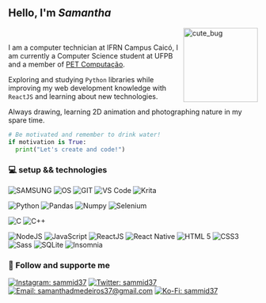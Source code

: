 ## Hello, I'm *Samantha*
<div style="display: inline_block">
  <img align="right" alt="cute_bug" title="gif made by leigh ellexson, i'll update my own gif someday :D" height="150" src="https://media1.giphy.com/media/xNUSNWfLW392ecbSfR/giphy.gif">
  <br>
  <p style="align:left">
    I am a computer technician at IFRN Campus Caicó, I am currently a Computer Science student at UFPB and a member of <a href="https://linktr.ee/petcomufpb">PET Computação</a>. 
  </p>
  <p>
    Exploring and studying <code>Python</code> libraries while improving my web development knowledge with <code>ReactJS</code> and learning about new technologies.     </p>
  <p>Always drawing, learning 2D animation and photographing nature in my spare time.</p>
</div>


```python
# Be motivated and remember to drink water!
if motivation is True:
  print("Let's create and code!")
```

### 💻 setup && technologies
<!--Machine and OS-->
<img src="https://img.shields.io/badge/samsung%20laptop-1428A0?style=flat&logo=Samsung&logoColor=white" alt="SAMSUNG"/>  <img src="https://img.shields.io/badge/Ubuntu-E95420?style=flat&logo=ubuntu&logoColor=e0def4" alt="OS"/> <img src="https://img.shields.io/badge/Git-F05033?style=flat&logo=git&logoColor=white" alt="GIT"/> <img src="https://img.shields.io/badge/Visual_Studio_Code-0078d7?style=flat&logo=visual%20studio%20code&logoColor=e0def4" alt="VS Code"/>  <img src="https://img.shields.io/badge/Krita-203759?style=flat&logo=Krita&logoColor=e0def4" alt="Krita"/>
<!--Linguagens de prog.-->
<img src="https://img.shields.io/badge/Python-FFD43B?style=flat&logo=python&logoColor=black" alt="Python"/>  <img src="https://img.shields.io/badge/Pandas-6e6a86?style=flat&logo=pandas&logoColor=e0def4" alt="Pandas"/> <img src="https://img.shields.io/badge/Numpy-6e6a86?style=flat&logo=numpy&logoColor=e0def4" alt="Numpy"/> <img src="https://img.shields.io/badge/Selenium-43B02A?style=flat&logo=Selenium&logoColor=white" alt="Selenium"/>
     
<img src="https://img.shields.io/badge/C-26233a?style=flat&logo=c&logoColor=e0def4" alt="C"/> <img src="https://img.shields.io/badge/C%2B%2B-26233a?style=flat&logo=c%2B%2B&logoColor=e0def4" alt="C++"/> 

<img src="https://img.shields.io/badge/Node.js-31748f?style=flat&logo=nodedotjs&logoColor=e0def4" alt="NodeJS"/> <!--<img src="https://img.shields.io/badge/Deno-31748f?style=flat&logo=deno&logoColor=e0def4" alt="DenoJS"/> --> <img src="https://img.shields.io/badge/JavaScript-26233a?style=flat&logo=javascript&logoColor=e0def4" alt="JavaScript"/> <img src="https://img.shields.io/badge/React-3e8fb0?style=flat&logo=react&logoColor=e0def4" alt="ReactJS"/> <img src="https://img.shields.io/badge/React_Native-3e8fb0?style=flat&logo=react&logoColor=e0def4" alt="React Native"/> <!--<img src="https://img.shields.io/badge/TypeScript-26233a?style=flat&logo=typescript&logoColor=e0def4" alt="TypeScript"/>--> <img src="https://img.shields.io/badge/HTML5-26233a?style=flat&logo=html5&logoColor=e0def4" alt="HTML 5"/> <img src="https://img.shields.io/badge/CSS3-26233a?style=flat&logo=css3&logoColor=e0def4" alt="CSS3"/> <img src="https://img.shields.io/badge/Sass-ebbcba?style=flat&logo=sass&logoColor=191724" alt="Sass"/> <img src="https://img.shields.io/badge/SQLite-26233a?style=flat&logo=sqlite&logoColor=e0def4" alt="SQLite"/> <img src="https://img.shields.io/badge/Insomnia-3e8fb0?style=flat&logo=Insomnia&logoColor=e0def4" alt="Insomnia"/> <!--<img src="https://img.shields.io/badge/PHP-26233a?style=flat&logo=php&logoColor=e0def4" alt="PHP"/> <img src="https://img.shields.io/badge/MySQL-00000F?style=flat&logo=mysql&logoColor=e0def4" alt="MySQL"/> <img src="https://img.shields.io/badge/Laravel-3e8fb0?style=flat&logo=laravel&logoColor=e0def4" alt="Laravel"/> <img src="" alt=""/> <img src="" alt=""/>-->

### 🥰 Follow and supporte me
[![Instagram: sammid37](https://img.shields.io/badge/Instagram-E4405F?flat&logo=instagram&logoColor=white)](https://www.instagram.com/sammid37/)
[![Twitter: sammid37](https://img.shields.io/badge/-Twitter-424B54.svg?style=flat&logo=twitter&logoColor=FFFFFF&color=009FFD)](https://twitter.com/sammid37)
[![Email: samanthadmedeiros37@gmail.com](https://img.shields.io/badge/-Mail-D14836?style=flat&logo=Gmail&logoColor=white&link=mailto:samanthadmedeiros37@gmail.com)](mailto:samanthadmedeiros37@gmail.com)
[![Ko-Fi: sammid37](https://img.shields.io/badge/Ko--fi-F16061?style=flat&logo=ko-fi&logoColor=white)](https://ko-fi.com/sammid37)


